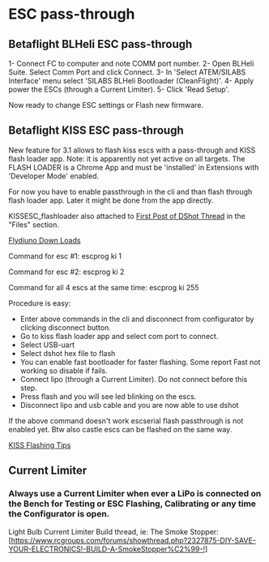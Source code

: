 # ESC pass-through

## Betaflight BLHeli ESC pass-through

1- Connect FC to computer and note COMM port number.
2- Open BLHeli Suite. Select Comm Port and click Connect.
3- In 'Select ATEM/SILABS Interface' menu select 'SILABS BLHeli Bootloader (CleanFlight)'.
4- Apply power the ESCs (through a Current Limiter).
5- Click 'Read Setup'.

Now ready to change ESC settings or Flash new firmware.

## Betaflight KISS ESC pass-through

New feature for 3.1 allows to flash kiss escs with a pass-through and KISS flash loader app.
Note: it is apparently not yet active on all targets.
The FLASH LOADER is a Chrome App and must be 'installed' in Extensions with 'Developer Mode' enabled.

For now you have to enable passthrough in the cli and than flash through flash loader app. Later it might be done from the app directly.

KISSESC_flashloader also attached to [First Post of DShot Thread](https://www.rcgroups.com/forums/showthread.php?2756129-DShot-testing-a-new-digital-parallel-ESC-throttle-signal) in the "Files" section.

[Flydiuno Down Loads](http://kiss.flyduino.net/downloads/)

Command for esc #1:
escprog ki 1

Command for esc #2:
escprog ki 2

Command for all 4 escs at the same time:
escprog ki 255

Procedure is easy:

- Enter above commands in the cli and disconnect from configurator by clicking disconnect button.
- Go to kiss flash loader app and select com port to connect.
- Select USB-uart
- Select dshot hex file to flash
- You can enable fast bootloader for faster flashing. Some report Fast not working so disable if fails.
- Connect lipo (through a Current Limiter). Do not connect before this step.
- Press flash and you will see led blinking on the escs.
- Disconnect lipo and usb cable and you are now able to use dshot

If the above command doesn't work escserial flash passthrough is not enabled yet.
Btw also castle escs can be flashed on the same way.

[KISS Flashing Tips](https://www.rcgroups.com/forums/showthread.php?2864933-Another-Kiss-24a-ESC-flashing-question%21%21-need-some-tips)

## Current Limiter

### Always use a Current Limiter when ever a LiPo is connected on the Bench for Testing or ESC Flashing, Calibrating or any time the Configurator is open.

Light Bulb Current Limiter Build thread, ie: The Smoke Stopper:
[https://www.rcgroups.com/forums/showthread.php?2327875-DIY-SAVE-YOUR-ELECTRONICS!-BUILD-A-SmokeStopper%C2%99-!]
